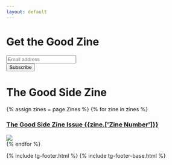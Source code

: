 ```yaml
---
layout: default
---
```


<div class="exit-intent-cirlce exit zine-email">
  <h1 class="h1">Get the Good Zine</h1>
  <div id="mc_embed_signup">
  <form action="https://thisisthegoodside.us19.list-manage.com/subscribe/post?u=a747a9891de6f7294a56d05ab&amp;id=4bda985eab" method="post" id="mc-embedded-subscribe-form" name="mc-embedded-subscribe-form" class="validate mc-form" target="_blank" novalidate>
      <div id="mc_embed_signup_scroll">
  <div class="mc-field-group">
    <input type="email" value="" placeholder="Email address" name="EMAIL" class="required email" id="mce-EMAIL">
  </div>
    <div id="mce-responses" class="clear">
      <div class="response" id="mce-error-response" style="display:none"></div>
      <div class="response" id="mce-success-response" style="display:none"></div>
    </div>    <!-- real people should not fill this in and expect good things - do not remove this or risk form bot signups-->
      <div style="position: absolute; left: -5000px;" aria-hidden="true"><input type="text" name="b_a747a9891de6f7294a56d05ab_4bda985eab" tabindex="-1" value=""></div>
      <div class="clear"><button type="submit" value="Subscribe" name="subscribe" id="mc-embedded-subscribe" class="button">Subscribe</button></div>
      </div>
  </form>
  </div>
</div>

<div class="page-blocker">

</div>

<div class="blog-wrapper-title">
    <div class="gs-container-centered">
        <h1>The Good Side Zine</h1>
    </div>
</div>
<div class="blog-wrapper">
    <div class="zine-container-centered">
    <div class="zine-container">
    {% assign zines = page.Zines %}
        {% for zine in zines %}
        <a class="zine-post" href="{{zine.url}}">
            <div>
                <div class="zine-image">
                    <h3>The Good Side Zine Issue {{zine.['Zine Number']}}</h3>
                    <img src="{{zine.['Zine Image']}}">
                </div>
            </div>
        </a>
        {% endfor %}
    </div>
    </div>
</div>

{% include tg-footer.html %}
{% include tg-footer-base.html %}